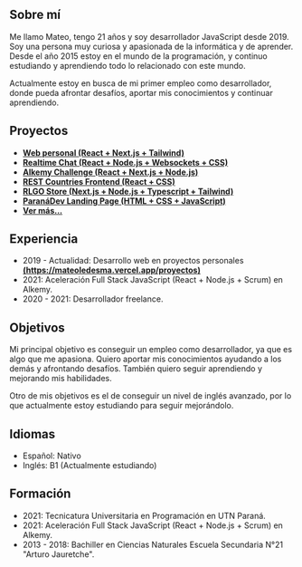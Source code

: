 ## Sobre mí

Me llamo Mateo, tengo 21 años y soy desarrollador JavaScript desde 2019. Soy una persona muy curiosa y apasionada de la informática y de aprender. Desde el año 2015 estoy en el mundo de la programación, y continuo estudiando y aprendiendo todo lo relacionado con este mundo.

Actualmente estoy en busca de mi primer empleo como desarrollador, donde pueda afrontar desafíos, aportar mis conocimientos y continuar aprendiendo.

## Proyectos

- **[Web personal (React + Next.js + Tailwind)](https://mateoledesma.vercel.app/)**
- **[Realtime Chat (React + Node.js + Websockets + CSS)](https://mateo-14.github.io/react-node-chat-frontend/)**
- **[Alkemy Challenge (React + Next.js + Node.js)](https://sad-hoover-6129f3.netlify.app/login)**
- **[REST Countries Frontend (React + CSS)](https://mateo-14.github.io/react-rest-countries/)**
- **[RLGO Store (Next.js + Node.js + Typescript + Tailwind)](https://rlgo.store/)**
- **[ParanáDev Landing Page (HTML + CSS + JavaScript)](https://nifty-pare-e70c12.netlify.app/)**
- **[Ver más...](https://mateoledesma.vercel.app/projects)**

## Experiencia

- 2019 - Actualidad: Desarrollo web en proyectos personales **[(https://mateoledesma.vercel.app/proyectos)](https://mateoledesma.vercel.app/projects)**
- 2021: Aceleración Full Stack JavaScript (React + Node.js + Scrum) en Alkemy.
- 2020 - 2021: Desarrollador freelance.

## Objetivos

Mi principal objetivo es conseguir un empleo como desarrollador, ya que es algo que me apasiona. Quiero aportar mis conocimientos ayudando a los demás y afrontando desafíos. También quiero seguir aprendiendo y mejorando mis habilidades.

Otro de mis objetivos es el de conseguir un nivel de inglés avanzado, por lo que actualmente estoy estudiando para seguir mejorándolo.

## Idiomas

- Español: Nativo
- Inglés: B1 (Actualmente estudiando)

## Formación

- 2021: Tecnicatura Universitaria en Programación en UTN Paraná.
- 2021: Aceleración Full Stack JavaScript (React + Node.js + Scrum) en Alkemy.
- 2013 - 2018: Bachiller en Ciencias Naturales Escuela Secundaria N°21 "Arturo Jauretche".
